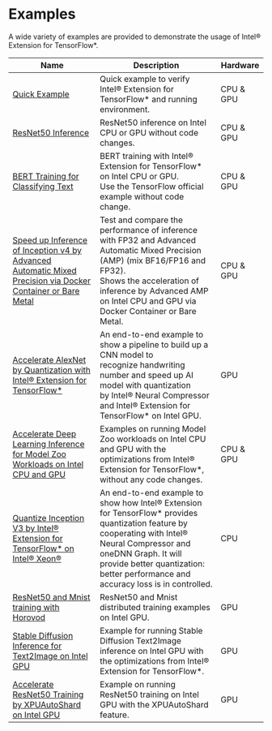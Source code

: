 # Examples

A wide variety of examples are provided to demonstrate the usage of Intel® Extension for TensorFlow*. 

|Name|Description|Hardware|
|-|-|-|
|[Quick Example](quick_example.md)|Quick example to verify Intel® Extension for TensorFlow* and running environment.|CPU & GPU|
|[ResNet50 Inference](./infer_resnet50)|ResNet50 inference on Intel CPU or GPU without code changes.|CPU & GPU|
|[BERT Training for Classifying Text](./train_bert)|BERT training with Intel® Extension for TensorFlow* on Intel CPU or GPU.<br>Use the TensorFlow official example without code change.|CPU & GPU|
|[Speed up Inference of Inception v4 by Advanced Automatic Mixed Precision via Docker Container or Bare Metal](./infer_inception_v4_amp)|Test and compare the performance of inference with FP32 and Advanced Automatic Mixed Precision (AMP) (mix BF16/FP16 and FP32).<br>Shows the acceleration of inference by Advanced AMP on Intel CPU and GPU via Docker Container or Bare Metal.|CPU & GPU|
|[Accelerate AlexNet by Quantization with Intel® Extension for TensorFlow*](./accelerate_alexnet_by_quantization)| An end-to-end example to show a pipeline to build up a CNN model to <br>recognize handwriting number and speed up AI model with quantization <br>by Intel® Neural Compressor and Intel® Extension for TensorFlow* on Intel GPU.|GPU|
|[Accelerate Deep Learning Inference for Model Zoo Workloads on Intel CPU and GPU](./model_zoo_example)|Examples on running Model Zoo workloads on Intel CPU and GPU with the optimizations from Intel® Extension for TensorFlow*, without any code changes.|CPU & GPU|
|[Quantize Inception V3 by Intel® Extension for TensorFlow* on Intel® Xeon®](./quantize_inception_v3)|An end-to-end example to show how Intel® Extension for TensorFlow* provides quantization feature by cooperating with Intel® Neural Compressor and oneDNN Graph. It will provide better quantization: better performance and accuracy loss is in controlled.|CPU|
|[ResNet50 and Mnist training with Horovod](./train_horovod)|ResNet50 and Mnist distributed training examples on Intel GPU.|GPU|
|[Stable Diffusion Inference for Text2Image on Intel GPU](./stable_diffussion_inference)|Example for running Stable Diffusion Text2Image inference on Intel GPU with the optimizations from Intel® Extension for TensorFlow*.|GPU|
|[Accelerate ResNet50 Training by XPUAutoShard on Intel GPU](./train_resnet50_with_autoshard)|Example on running ResNet50 training on Intel GPU with the XPUAutoShard feature.|GPU|
